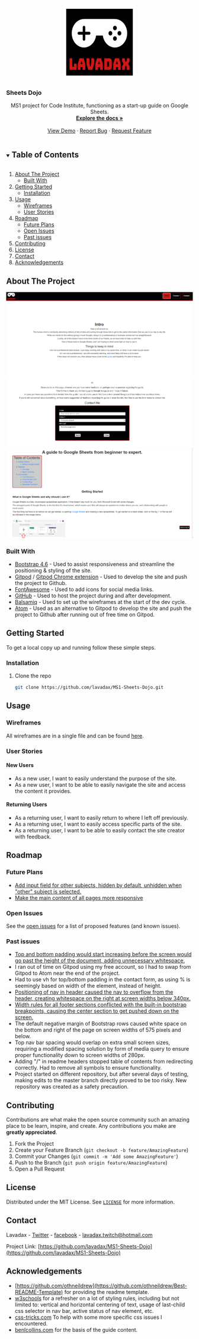 <!-- PROJECT LOGO -->
<br />
<p align="center">
    <a href="https://github.com/lavadax/MS1-Sheets-Dojo">
        <img src="assets/images/logo.png" alt="Logo" width="200" height="200">
    </a>

  ### Sheets Dojo

  <p align="center">
    MS1 project for Code Institute, functioning as a start-up guide on Google Sheets.
    <br />
    <a href="https://github.com/lavadax/MS1-Sheets-Dojo"><strong>Explore the docs »</strong></a>
    <br />
    <br />
    <a href="https://github.com/lavadax/MS1-Sheets-Dojo">View Demo</a>
    ·
    <a href="https://github.com/lavadax/MS1-Sheets-Dojo/issues">Report Bug</a>
    ·
    <a href="https://github.com/lavadax/MS1-Sheets-Dojo/issues">Request Feature</a>
  </p>
</p>



<!-- TABLE OF CONTENTS -->
<details open="open">
    <summary><h2 style="display: inline-block">Table of Contents</h2></summary>
    <ol>
        <li>
            <a href="#about-the-project">About The Project</a>
            <ul>
            <li><a href="#built-with">Built With</a></li>
            </ul>
        </li>
        <li>
            <a href="#getting-started">Getting Started</a>
            <ul>
            <li><a href="#installation">Installation</a></li>
            </ul>
        </li>
        <li>
            <a href="#usage">Usage</a>
            <ul>
            <li><a href="#wireframes">Wireframes</a></li>
            <li><a href="#user-stories">User Stories</a></li>
            </ul></li>
        <li>
            <a href="#roadmap">Roadmap</a>
            <ul>
                <li><a href="#future-plans">Future Plans</a></li>
                <li><a href="#open-issues">Open Issues</a></li>
                <li><a href="#past-issues">Past issues</a></li>
            </ul>
        </li>
        <li><a href="#contributing">Contributing</a></li>
        <li><a href="#license">License</a></li>
        <li><a href="#contact">Contact</a></li>
        <li><a href="#acknowledgements">Acknowledgements</a></li>
    </ol>
</details>



<!-- ABOUT THE PROJECT -->
## About The Project

![Home screenshot](documentation/finished-home.png)  
![Contact screenshot](documentation/finished-contact.png)  
![Guide screenshot](documentation/finished-guide.png)


### Built With

* [Bootstrap 4.6](https://getbootstrap.com/) - Used to assist responsiveness and streamline the positioning & styling of the site.
* [Gitpod](https://www.gitpod.io/) / [Gitpod Chrome extension](https://chrome.google.com/webstore/detail/gitpod-dev-environments-i/dodmmooeoklaejobgleioelladacbeki) - Used to develop the site and push the project to Github.
* [FontAwesome](https://fontawesome.com/) - Used to add icons for social media links.
* [GitHub](https://github.com) - Used to host the project during and after development.
* [Balsamiq](https://balsamiq.com/) - Used to set up the wireframes at the start of the dev cycle.
* [Atom](https://atom.io/) - Used as an alternative to Gitpod to develop the site and push the project to Github after running out of free time on Gitpod.



<!-- GETTING STARTED -->
## Getting Started

To get a local copy up and running follow these simple steps.

### Installation

1. Clone the repo
   ```sh
   git clone https://github.com/lavadax/MS1-Sheets-Dojo.git
   ```

<!-- USAGE EXAMPLES -->
## Usage

### Wireframes

All wireframes are in a single file and can be found [here](https://github.com/lavadax/MS1-Sheets-Dojo/blob/master/documentation/wireframes.pdf).

### User Stories

#### New Users

* As a new user, I want to easily understand the purpose of the site.
* As a new user, I want to be able to easily navigate the site and access the content it provides.

#### Returning Users

* As a returning user, I want to easily return to where I left off previously.
* As a returning user, I want to easily access specific parts of the site.
* As a returning user, I want to be able to easily contact the site creator with feedback.

<!-- ROADMAP -->
## Roadmap

### Future Plans

* [Add input field for other subjects, hidden by default, unhidden when "other" subject is selected.](https://github.com/lavadax/MS1-Sheets-Dojo/issues/8)
* [Make the main content of all pages more responsive](https://github.com/lavadax/MS1-Sheets-Dojo/issues/9)

### Open Issues

See the [open issues](https://github.com/lavadax/MS1-Sheets-Dojo/issues) for a list of proposed features (and known issues).

### Past issues

* [Top and bottom padding would start increasing before the screen would go past the height of the document, adding unnecessary whitespace.](https://github.com/lavadax/MS1-Sheets-Dojo/issues/7)
* I ran out of time on Gitpod using my free account, so I had to swap from Gitpod to Atom near the end of the project.
* Had to use vh for top/bottom padding in the contact form, as using % is seemingly based on width of the element, instead of height.
* [Positioning of nav in header caused the nav to overflow from the header, creating whitespace on the right at screen widths below 340px.](https://github.com/lavadax/MS1-Sheets-Dojo/issues/3)  
* [Width rules for all footer sections conflicted with the built-in bootstrap breakpoints, causing the center section to get pushed down on the screen.](https://github.com/lavadax/MS1-Sheets-Dojo/issues/5)  
* The default negative margin of Bootstrap rows caused white space on the bottom and right of the page on screen widths of 575 pixels and below.  
* Top nav bar spacing would overlap on extra small screen sizes, requiring a modified spacing solution by form of media query to ensure proper functionality down to screen widths of 280px.  
* Adding "/" in readme headers stopped table of contents from redirecting correctly. Had to remove all symbols to ensure functionality.  
* Project started on different repository, but after several days of testing, making edits to the master branch directly proved to be too risky. New repository was created as a safety precaution.  

<!-- CONTRIBUTING -->
## Contributing

Contributions are what make the open source community such an amazing place to be learn, inspire, and create. Any contributions you make are **greatly appreciated**.

1. Fork the Project
2. Create your Feature Branch (`git checkout -b feature/AmazingFeature`)
3. Commit your Changes (`git commit -m 'Add some AmazingFeature'`)
4. Push to the Branch (`git push origin feature/AmazingFeature`)
5. Open a Pull Request



<!-- LICENSE -->
## License

Distributed under the MIT License. See [`LICENSE`](https://github.com/lavadax/MS1-Sheets-Dojo/blob/master/LICENSE.txt) for more information.



<!-- CONTACT -->
## Contact

Lavadax - [Twitter](https://twitter.com/LavadaxTwitch) - [facebook](https://www.facebook.com/Lavadax) - lavadax.twitch@hotmail.com

Project Link: [https://github.com/lavadax/MS1-Sheets-Dojo](https://github.com/lavadax/MS1-Sheets-Dojo)



<!-- ACKNOWLEDGEMENTS -->
## Acknowledgements

* [https://github.com/othneildrew](https://github.com/othneildrew/Best-README-Template) for providing the readme template.
* [w3schools](https://www.w3schools.com/) for a refresher on a lot of styling rules, including but not limited to: vertical and horizontal centering of text, usage of last-child css selector in nav bar, active status of nav element, etc.
* [css-tricks.com](https://css-tricks.com/) To help with some more specific css issues I encountered.
* [benlcollins.com](https://www.benlcollins.com/spreadsheets/how-to-use-google-sheets/) for the basis of the guide content.

